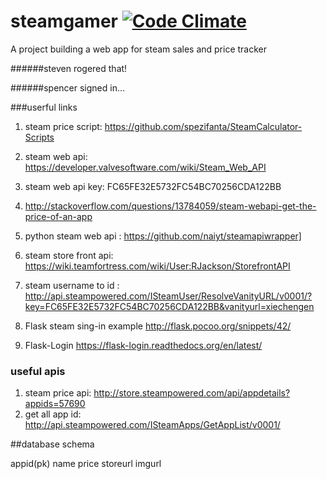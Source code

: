 # steamgamer [![Code Climate](https://codeclimate.com/repos/56e7a5f1de14583404002836/badges/475ffceb0754ba652917/gpa.svg)](https://codeclimate.com/repos/56e7a5f1de14583404002836/feed)

A project building a web app for steam sales and price tracker

######steven rogered that!

######spencer signed in...


###userful links

1. steam price script: https://github.com/spezifanta/SteamCalculator-Scripts
2. steam web api: https://developer.valvesoftware.com/wiki/Steam_Web_API
3. steam web api key: FC65FE32E5732FC54BC70256CDA122BB
4. http://stackoverflow.com/questions/13784059/steam-webapi-get-the-price-of-an-app
5. python steam web api : https://github.com/naiyt/steamapiwrapper]
6. steam store front api: https://wiki.teamfortress.com/wiki/User:RJackson/StorefrontAPI
7. steam username to id : http://api.steampowered.com/ISteamUser/ResolveVanityURL/v0001/?key=FC65FE32E5732FC54BC70256CDA122BB&vanityurl=xiechengen

8. Flask steam sing-in example http://flask.pocoo.org/snippets/42/
9. Flask-Login https://flask-login.readthedocs.org/en/latest/



### useful apis
1. steam price api: http://store.steampowered.com/api/appdetails?appids=57690
2. get all app id: http://api.steampowered.com/ISteamApps/GetAppList/v0001/


##database schema

appid(pk)
name
price
storeurl
imgurl
